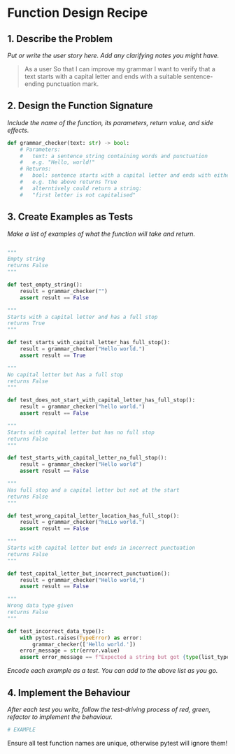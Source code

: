 # Function Design Recipe

## 1. Describe the Problem

_Put or write the user story here. Add any clarifying notes you might have._

> As a user
> So that I can improve my grammar
> I want to verify that a text starts with a capital letter and ends with a suitable sentence-ending punctuation mark.

## 2. Design the Function Signature

_Include the name of the function, its parameters, return value, and side effects._

```python
def grammar_checker(text: str) -> bool:
    # Parameters:
    #   text: a sentence string containing words and punctuation
    #   e.g. "Hello, world!"
    # Returns:
    #   bool: sentence starts with a capital letter and ends with either !.?
    #   e.g. the above returns True
    #   alterntively could return a string:
    #   "first letter is not capitalised"
```

## 3. Create Examples as Tests

_Make a list of examples of what the function will take and return._

```python

"""
Empty string
returns False
"""

def test_empty_string():
    result = grammar_checker("")
    assert result == False

"""
Starts with a capital letter and has a full stop
returns True
"""

def test_starts_with_capital_letter_has_full_stop():
    result = grammar_checker("Hello world.")
    assert result == True

"""
No capital letter but has a full stop
returns False
"""

def test_does_not_start_with_capital_letter_has_full_stop():
    result = grammar_checker("hello world.")
    assert result == False

"""
Starts with capital letter but has no full stop
returns False
"""

def test_starts_with_capital_letter_no_full_stop():
    result = grammar_checker("Hello world")
    assert result == False

"""
Has full stop and a capital letter but not at the start
returns False
"""

def test_wrong_capital_letter_location_has_full_stop():
    result = grammar_checker("heLLo world.")
    assert result == False

"""
Starts with capital letter but ends in incorrect punctuation
returns False
"""

def test_capital_letter_but_incorrect_punctuation():
    result = grammar_checker("Hello world,")
    assert result == False

"""
Wrong data type given
returns False
"""

def test_incorrect_data_type():
    with pytest.raises(TypeError) as error:
        grammar_checker(['Hello world.'])
    error_message = str(error.value)
    assert error_message == f"Expected a string but got {type(list_type).__name__}"

```

_Encode each example as a test. You can add to the above list as you go._

## 4. Implement the Behaviour

_After each test you write, follow the test-driving process of red, green, refactor to implement the behaviour._

```python
# EXAMPLE
```

Ensure all test function names are unique, otherwise pytest will ignore them!
